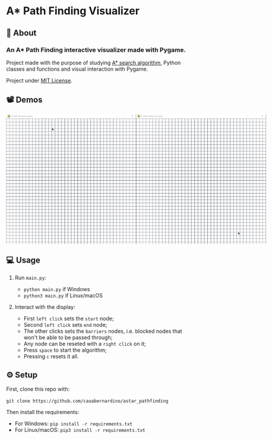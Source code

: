 # A* Path Finding Visualizer

## 📖 About 
### An A* Path Finding interactive visualizer made with Pygame.


Project made with the purpose of studying [A\* search algorithm](https://en.wikipedia.org/wiki/A*_search_algorithm), Python classes and functions and visual interaction with Pygame.


Project under [MIT License](LICENSE.txt).

## 📽️ Demos
<center style="display: flex; align-items: center; justify-content: space-between;">
<img src="gifs/test.gif" alt="test" height=350>
<img src="gifs/test2.gif" alt="test1" height=350>
</center>

## 💻 Usage 

1. Run `main.py`:

    - `python main.py` if  Windows
    - `python3 main.py` if Linux/macOS

2. Interact with the display:
    
    - First `left click` sets the `start` node;
    - Second `left click` sets `end` node;
    - The other clicks sets the `barriers` nodes, i.e. blocked nodes that won't be able to be passed through;
    - Any node can be reseted with a `right click` on it;
    - Press `space` to start the algorithm;
    - Pressing `c` resets it all.


## ⚙️ Setup
First, clone this repo with:

`git clone https://github.com/cauabernardino/astar_pathfinding`

Then install the requirements:

- For Windows: `pip install -r requirements.txt`
- For Linux/macOS: `pip3 install -r requirements.txt`
